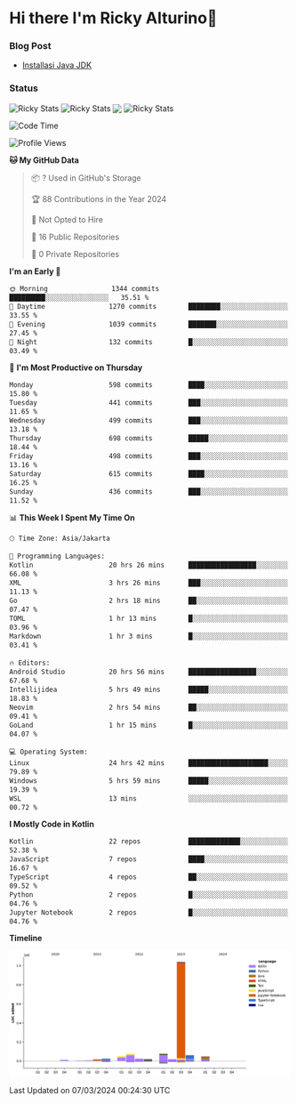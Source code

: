 # Hi there I'm Ricky Alturino👋

### Blog Post

<!-- BLOG-POST-LIST:START -->

- [Installasi Java JDK](https://onirutla.medium.com/installasi-java-jdk-ec701beeb5cb?source=rss-d9d81c918cc9------2)
<!-- BLOG-POST-LIST:END -->

### Status

<img align="center" alt="Ricky Stats" src="https://github-readme-stats.vercel.app/api?username=Alturino&theme=dark&show_icons=true&hide_border=false" />
<img align="center" alt="Ricky Stats" src="https://github-readme-stats.vercel.app/api/top-langs/?username=Alturino&theme=dark&show_icons=true&layout=compact"/>
<img align="center" width="640px" src="https://github-readme-stats.vercel.app/api/wakatime?username=Alturino&layout=compact&hide_border=true&theme=dark">
<img align="center" alt="Ricky Stats" src="https://leetcard.jacoblin.cool/onirutla?border=0&radius=20&ext=activity"/>

<!--START_SECTION:waka-->
![Code Time](http://img.shields.io/badge/Code%20Time-81%20hrs%2053%20mins-blue)

![Profile Views](http://img.shields.io/badge/Profile%20Views-0-blue)

**🐱 My GitHub Data** 

> 📦 ? Used in GitHub's Storage 
 > 
> 🏆 88 Contributions in the Year 2024
 > 
> 🚫 Not Opted to Hire
 > 
> 📜 16 Public Repositories 
 > 
> 🔑 0 Private Repositories 
 > 
**I'm an Early 🐤** 

```text
🌞 Morning                1344 commits        █████████░░░░░░░░░░░░░░░░   35.51 % 
🌆 Daytime                1270 commits        ████████░░░░░░░░░░░░░░░░░   33.55 % 
🌃 Evening                1039 commits        ███████░░░░░░░░░░░░░░░░░░   27.45 % 
🌙 Night                  132 commits         █░░░░░░░░░░░░░░░░░░░░░░░░   03.49 % 
```
📅 **I'm Most Productive on Thursday** 

```text
Monday                   598 commits         ████░░░░░░░░░░░░░░░░░░░░░   15.80 % 
Tuesday                  441 commits         ███░░░░░░░░░░░░░░░░░░░░░░   11.65 % 
Wednesday                499 commits         ███░░░░░░░░░░░░░░░░░░░░░░   13.18 % 
Thursday                 698 commits         █████░░░░░░░░░░░░░░░░░░░░   18.44 % 
Friday                   498 commits         ███░░░░░░░░░░░░░░░░░░░░░░   13.16 % 
Saturday                 615 commits         ████░░░░░░░░░░░░░░░░░░░░░   16.25 % 
Sunday                   436 commits         ███░░░░░░░░░░░░░░░░░░░░░░   11.52 % 
```


📊 **This Week I Spent My Time On** 

```text
🕑︎ Time Zone: Asia/Jakarta

💬 Programming Languages: 
Kotlin                   20 hrs 26 mins      █████████████████░░░░░░░░   66.08 % 
XML                      3 hrs 26 mins       ███░░░░░░░░░░░░░░░░░░░░░░   11.13 % 
Go                       2 hrs 18 mins       ██░░░░░░░░░░░░░░░░░░░░░░░   07.47 % 
TOML                     1 hr 13 mins        █░░░░░░░░░░░░░░░░░░░░░░░░   03.96 % 
Markdown                 1 hr 3 mins         █░░░░░░░░░░░░░░░░░░░░░░░░   03.41 % 

🔥 Editors: 
Android Studio           20 hrs 56 mins      █████████████████░░░░░░░░   67.68 % 
Intellijidea             5 hrs 49 mins       █████░░░░░░░░░░░░░░░░░░░░   18.83 % 
Neovim                   2 hrs 54 mins       ██░░░░░░░░░░░░░░░░░░░░░░░   09.41 % 
GoLand                   1 hr 15 mins        █░░░░░░░░░░░░░░░░░░░░░░░░   04.07 % 

💻 Operating System: 
Linux                    24 hrs 42 mins      ████████████████████░░░░░   79.89 % 
Windows                  5 hrs 59 mins       █████░░░░░░░░░░░░░░░░░░░░   19.39 % 
WSL                      13 mins             ░░░░░░░░░░░░░░░░░░░░░░░░░   00.72 % 
```

**I Mostly Code in Kotlin** 

```text
Kotlin                   22 repos            █████████████░░░░░░░░░░░░   52.38 % 
JavaScript               7 repos             ████░░░░░░░░░░░░░░░░░░░░░   16.67 % 
TypeScript               4 repos             ██░░░░░░░░░░░░░░░░░░░░░░░   09.52 % 
Python                   2 repos             █░░░░░░░░░░░░░░░░░░░░░░░░   04.76 % 
Jupyter Notebook         2 repos             █░░░░░░░░░░░░░░░░░░░░░░░░   04.76 % 
```



**Timeline**

![Lines of Code chart](https://raw.githubusercontent.com/Alturino/Alturino/main/assets/bar_graph.png)


 Last Updated on 07/03/2024 00:24:30 UTC
<!--END_SECTION:waka-->
